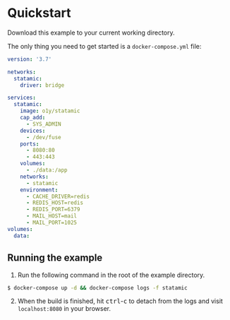 # Quickstart

Download this example to your current working directory.

The only thing you need to get started is a `docker-compose.yml` file:

```yml
version: '3.7'

networks:
  statamic:
    driver: bridge

services:
  statamic:
    image: o1y/statamic
    cap_add:
      - SYS_ADMIN
    devices:
      - /dev/fuse
    ports:
      - 8080:80
      - 443:443
    volumes:
      - ./data:/app
    networks:
      - statamic
    environment:
      - CACHE_DRIVER=redis
      - REDIS_HOST=redis
      - REDIS_PORT=6379
      - MAIL_HOST=mail
      - MAIL_PORT=1025
volumes:
  data:
```

## Running the example

1.  Run the following command in the root of the example directory.

```sh
$ docker-compose up -d && docker-compose logs -f statamic
```

2.  When the build is finished, hit <kbd>ctrl</kbd>-<kbd>c</kbd> to detach from the logs and visit `localhost:8080` in your browser.
